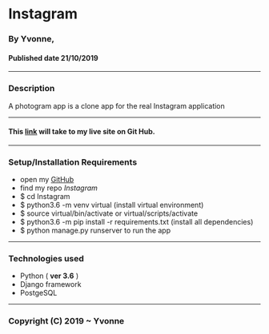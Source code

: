 # Instagram
### By **Yvonne**, 
#### Published date **21/10/2019**
 ---
### Description

A photogram app  is a clone app for the real Instagram application

---

#### This [link](https://github.com/YvonneGi/Instagram) will take to my live site on Git Hub.

---

### Setup/Installation Requirements

* open my [GitHub](https://github.com/YvonneGi/)
* find my repo *Instagram*
* $ cd Instagram
* $ python3.6 -m venv virtual (install virtual environment)
* $ source virtual/bin/activate or virtual/scripts/activate
* $ python3.6 -m pip install -r requirements.txt (install all dependencies)
* $ python manage.py runserver to run the app

---

### Technologies used 
* Python ( **ver 3.6** )
* Django framework
* PostgeSQL
---

### Copyright (C) 2019 ~ Yvonne




